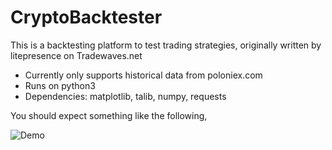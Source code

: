 # CryptoBacktester
This is a backtesting platform to test trading strategies, originally written by litepresence on Tradewaves.net

- Currently only supports historical data from poloniex.com
- Runs on python3
- Dependencies: matplotlib, talib, numpy, requests

You should expect something like the following,

![Demo](https://i.imgur.com/DFM6L5n.png)

